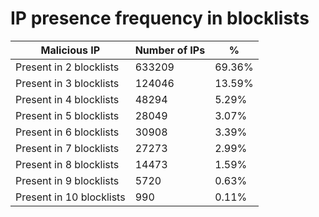 # IP presence frequency in blocklists
| Malicious IP | Number of IPs | % |
|----|----|----|
| Present in 2 blocklists | 633209 | 69.36% |
| Present in 3 blocklists | 124046 | 13.59% |
| Present in 4 blocklists | 48294 | 5.29% |
| Present in 5 blocklists | 28049 | 3.07% |
| Present in 6 blocklists | 30908 | 3.39% |
| Present in 7 blocklists | 27273 | 2.99% |
| Present in 8 blocklists | 14473 | 1.59% |
| Present in 9 blocklists | 5720 | 0.63% |
| Present in 10 blocklists | 990 | 0.11% |
